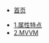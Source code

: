 <!-- docs/_sidebar.md -->

* [首页](./README.md "Vue 首页")
<!-- * [指南](zh-cn/guide) -->
* [1.属性特点](./1.%E5%B1%9E%E6%80%A7%E7%89%B9%E7%82%B9.md "1.属性特点")
* [2.MVVM](./2.MVVM.md "2.MVVM")

